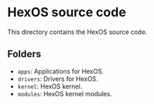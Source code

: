 # HexOS source code

This directory contains the HexOS source code.

## Folders

* `apps`: Applications for HexOS.
* `drivers`: Drivers for HexOS.
* `kernel`: HexOS kernel.
* `modules`: HexOS kernel modules.
